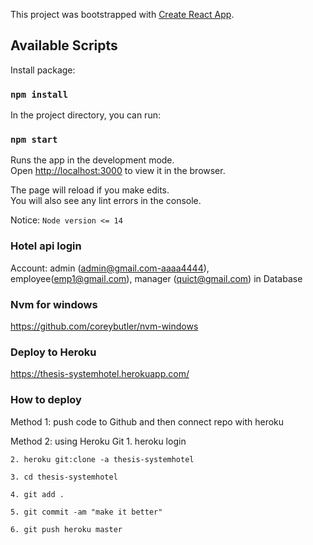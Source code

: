 This project was bootstrapped with [Create React App](https://github.com/facebook/create-react-app).

## Available Scripts

Install package:

### `npm install`

In the project directory, you can run:

### `npm start`

Runs the app in the development mode.<br />
Open [http://localhost:3000](http://localhost:3000) to view it in the browser.

The page will reload if you make edits.<br />
You will also see any lint errors in the console.

Notice: `Node version <= 14`

### Hotel api login

Account: admin (admin@gmail.com-aaaa4444), employee(emp1@gmail.com), manager (quict@gmail.com) in Database


### Nvm for windows
https://github.com/coreybutler/nvm-windows

### Deploy to Heroku
https://thesis-systemhotel.herokuapp.com/

### How to deploy
Method 1: push code to Github and then connect repo with heroku

Method 2: using Heroku Git
    1. heroku login

    2. heroku git:clone -a thesis-systemhotel

    3. cd thesis-systemhotel

    4. git add .

    5. git commit -am "make it better"
    
    6. git push heroku master

